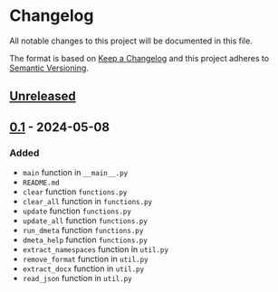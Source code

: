 # Changelog
All notable changes to this project will be documented in this file.

The format is based on [Keep a Changelog](http://keepachangelog.com/en/1.0.0/)
and this project adheres to [Semantic Versioning](http://semver.org/spec/v2.0.0.html).

## [Unreleased]
## [0.1] - 2024-05-08
### Added
- `main` function in `__main__.py`
- `README.md`
- `clear` function `functions.py`
- `clear_all` function in `functions.py`
- `update` function `functions.py`
- `update_all` function `functions.py`
- `run_dmeta` function `functions.py`
- `dmeta_help` function `functions.py`
- `extract_namespaces` function in `util.py`
- `remove_format` function in `util.py`
- `extract_docx` function in `util.py`
- `read_json` function in `util.py`


[Unreleased]: https://github.com/openscilab/dmeta/compare/v0.1...dev
[0.1]: https://github.com/openscilab/dmeta/compare/3598e8b...v0.1